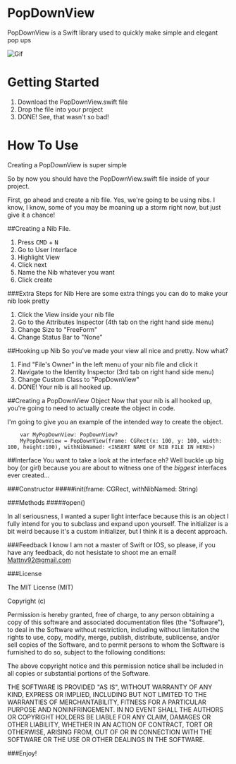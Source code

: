 # PopDownView
PopDownView is a Swift library used to quickly make simple and elegant pop ups

![Gif](http://zippy.gfycat.com/IllinformedDimBumblebee.gif)

# Getting Started
1. Download the PopDownView.swift file
2. Drop the file into your project
3. DONE! See, that wasn't so bad!


# How To Use

Creating a PopDownView is super simple

So by now you should have the PopDownView.swift file inside of your project.

First, go ahead and create a nib file. 
Yes, we're going to be using nibs. I know, I know, some of you may be moaning up a storm right now, but just give it a chance!

##Creating a Nib File.

1. Press <kbd>CMD</kbd> + <kbd>N</kbd>
2. Go to User Interface
3. Highlight View
4. Click next
5. Name the Nib whatever you want
6. Click create


###Extra Steps for Nib
Here are some extra things you can do to make your nib look pretty

1. Click the View inside your nib file
2. Go to the Attributes Inspector (4th tab on the right hand side menu)
3. Change Size to "FreeForm"
4. Change Status Bar to "None"

##Hooking up Nib
So you've made your view all nice and pretty. Now what?

1. Find "File's Owner" in the left menu of your nib file and click it
2. Navigate to the Identity Inspector (3rd tab on right hand side menu)
3. Change Custom Class to "PopDownView"
4. DONE! Your nib is all hooked up.

##Creating a PopDownView Object
Now that your nib is all hooked up, you're going to need to actually create the object in code.

I'm going to give you an example of the intended way to create the object. 

```
    var MyPopDownView: PopDownView?
    MyPopDownView = PopDownView(frame: CGRect(x: 100, y: 100, width: 100, height:100), withNibNamed: <INSERT NAME OF NIB FILE IN HERE>)
```

##Interface
You want to take a look at the interface eh? Well buckle up big boy (or girl) because you are about to witness one of the *biggest* interfaces ever created...

###Constructor
#####init(frame: CGRect, withNibNamed: String)

###Methods
#####open()


In all seriousness, I wanted a super light interface because this is an object I fully intend for you to subclass and expand upon yourself. The initializer is a bit weird because it's a custom initializer, but I think it is a decent approach.  


###Feedback
I know I am not a master of Swift or IOS, so please, if you have any feedback, do not hesistate to shoot me an email! Mattnv92@gmail.com

###License

The MIT License (MIT)

Copyright (c) <year> <copyright holders>

Permission is hereby granted, free of charge, to any person obtaining a copy
of this software and associated documentation files (the "Software"), to deal
in the Software without restriction, including without limitation the rights
to use, copy, modify, merge, publish, distribute, sublicense, and/or sell
copies of the Software, and to permit persons to whom the Software is
furnished to do so, subject to the following conditions:

The above copyright notice and this permission notice shall be included in
all copies or substantial portions of the Software.

THE SOFTWARE IS PROVIDED "AS IS", WITHOUT WARRANTY OF ANY KIND, EXPRESS OR
IMPLIED, INCLUDING BUT NOT LIMITED TO THE WARRANTIES OF MERCHANTABILITY,
FITNESS FOR A PARTICULAR PURPOSE AND NONINFRINGEMENT. IN NO EVENT SHALL THE
AUTHORS OR COPYRIGHT HOLDERS BE LIABLE FOR ANY CLAIM, DAMAGES OR OTHER
LIABILITY, WHETHER IN AN ACTION OF CONTRACT, TORT OR OTHERWISE, ARISING FROM,
OUT OF OR IN CONNECTION WITH THE SOFTWARE OR THE USE OR OTHER DEALINGS IN
THE SOFTWARE.

###Enjoy!

